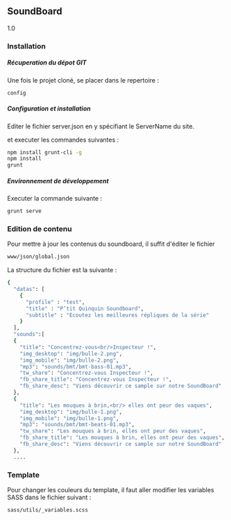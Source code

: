 ## SoundBoard
1.0
### Installation

##### Récuperation du dépot GIT
Une fois le projet cloné, se placer dans le repertoire :
```sh
config
```
##### Configuration et installation
Editer le fichier server.json en y spécifiant le ServerName du site.

et executer les commandes suivantes :
```sh
npm install grunt-cli -g
npm install
grunt
```

##### Environnement de développement
Executer la commande suivante :
```sh
grunt serve
```

### Edition de contenu
Pour mettre à jour les contenus du soundboard, il suffit d'éditer le fichier
```sh
www/json/global.json
```
La structure du fichier est la suivante  :

```sh
{
  "datas": [
    {
      "profile" : "test",
      "title" : "P’tit Quinquin Soundboard",
      "subtitle" : "Ecoutez les meilleures répliques de la série"
    }
  ],
  "sounds":[
  {
    "title": "Concentrez-vous<br/>Inspecteur !",
    "img_desktop": "img/bulle-2.png",
    "img_mobile": "img/bulle-2.png",
    "mp3": "sounds/bmt/bmt-bass-01.mp3",
    "tw_share": "Concentrez-vous Inspecteur !",
    "fb_share_title": "Concentrez-vous Inspecteur !",
    "fb_share_desc": "Viens découvrir ce sample sur notre SoundBoard"
  },
  {
    "title": "Les mouques à brin,<br/> elles ont peur des vaques",
    "img_desktop": "img/bulle-1.png",
    "img_mobile": "img/bulle-1.png",
    "mp3": "sounds/bmt/bmt-beats-01.mp3",
    "tw_share": "Les mouques à brin, elles ont peur des vaques",
    "fb_share_title": "Les mouques à brin, elles ont peur des vaques",
    "fb_share_desc": "Viens découvrir ce sample sur notre SoundBoard"
  },
  ....
```

### Template

Pour changer les couleurs du template, il faut aller modifier les variables SASS dans le fichier suivant :

```sh
sass/utils/_variables.scss
```
